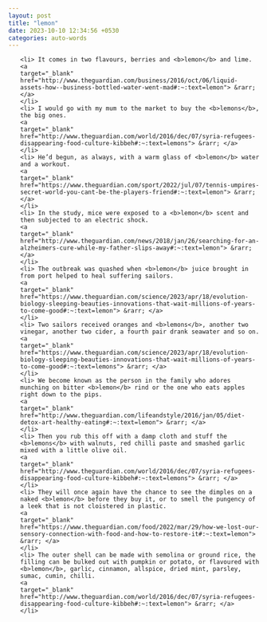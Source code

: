```yaml
---
layout: post
title: "lemon"
date: 2023-10-10 12:34:56 +0530
categories: auto-words
---
```

<ol>

    <li> It comes in two flavours, berries and <b>lemon</b> and lime.
    <a 
    target="_blank" 
    href="http://www.theguardian.com/business/2016/oct/06/liquid-assets-how--business-bottled-water-went-mad#:~:text=lemon"> &rarr; </a>
    </li>
    <li> I would go with my mum to the market to buy the <b>lemons</b>, the big ones.
    <a 
    target="_blank" 
    href="http://www.theguardian.com/world/2016/dec/07/syria-refugees-disappearing-food-culture-kibbeh#:~:text=lemons"> &rarr; </a>
    </li>
    <li> He’d begun, as always, with a warm glass of <b>lemon</b> water and a workout.
    <a 
    target="_blank" 
    href="https://www.theguardian.com/sport/2022/jul/07/tennis-umpires-secret-world-you-cant-be-the-players-friend#:~:text=lemon"> &rarr; </a>
    </li>
    <li> In the study, mice were exposed to a <b>lemon</b> scent and then subjected to an electric shock.
    <a 
    target="_blank" 
    href="http://www.theguardian.com/news/2018/jan/26/searching-for-an-alzheimers-cure-while-my-father-slips-away#:~:text=lemon"> &rarr; </a>
    </li>
    <li> The outbreak was quashed when <b>lemon</b> juice brought in from port helped to heal suffering sailors.
    <a 
    target="_blank" 
    href="https://www.theguardian.com/science/2023/apr/18/evolution-biology-sleeping-beauties-innovations-that-wait-millions-of-years-to-come-good#:~:text=lemon"> &rarr; </a>
    </li>
    <li> Two sailors received oranges and <b>lemons</b>, another two vinegar, another two cider, a fourth pair drank seawater and so on.
    <a 
    target="_blank" 
    href="https://www.theguardian.com/science/2023/apr/18/evolution-biology-sleeping-beauties-innovations-that-wait-millions-of-years-to-come-good#:~:text=lemons"> &rarr; </a>
    </li>
    <li> We become known as the person in the family who adores munching on bitter <b>lemon</b> rind or the one who eats apples right down to the pips.
    <a 
    target="_blank" 
    href="http://www.theguardian.com/lifeandstyle/2016/jan/05/diet-detox-art-healthy-eating#:~:text=lemon"> &rarr; </a>
    </li>
    <li> Then you rub this off with a damp cloth and stuff the <b>lemons</b> with walnuts, red chilli paste and smashed garlic mixed with a little olive oil.
    <a 
    target="_blank" 
    href="http://www.theguardian.com/world/2016/dec/07/syria-refugees-disappearing-food-culture-kibbeh#:~:text=lemons"> &rarr; </a>
    </li>
    <li> They will once again have the chance to see the dimples on a naked <b>lemon</b> before they buy it, or to smell the pungency of a leek that is not cloistered in plastic.
    <a 
    target="_blank" 
    href="https://www.theguardian.com/food/2022/mar/29/how-we-lost-our-sensory-connection-with-food-and-how-to-restore-it#:~:text=lemon"> &rarr; </a>
    </li>
    <li> The outer shell can be made with semolina or ground rice, the filling can be bulked out with pumpkin or potato, or flavoured with <b>lemon</b>, garlic, cinnamon, allspice, dried mint, parsley, sumac, cumin, chilli.
    <a 
    target="_blank" 
    href="http://www.theguardian.com/world/2016/dec/07/syria-refugees-disappearing-food-culture-kibbeh#:~:text=lemon"> &rarr; </a>
    </li>